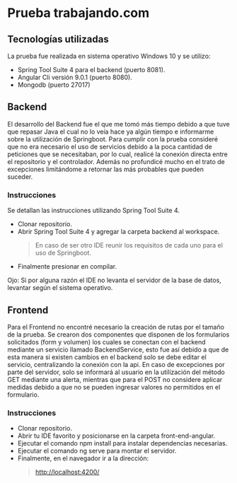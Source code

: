 # Prueba trabajando.com
## Tecnologías utilizadas
La prueba fue realizada en sistema operativo Windows 10 y se utilizo:
 - Spring Tool Suite 4 para el backend (puerto 8081).
 - Angular Cli versión 9.0.1 (puerto 8080).
 - Mongodb (puerto 27017)

## Backend
El desarrollo del Backend fue el que me tomó más tiempo debido a que tuve que repasar Java el cual no lo veía hace ya algún tiempo e informarme sobre la utilización de Springboot. Para cumplir con la prueba consideré que no era necesario el uso de servicios debido a la poca cantidad de peticiones que se necesitaban, por lo cual, realicé la conexión directa entre el repositorio y el controlador. Además no profundicé mucho en el trato de excepciones limitándome a retornar las más probables que pueden suceder. 
### Instrucciones
Se detallan las instrucciones utilizando Spring Tool Suite 4.
- Clonar repositorio.
- Abrir Spring Tool Suite 4 y agregar la carpeta backend al workspace.
	> En caso de ser otro IDE reunir los requisitos de cada uno para el uso de Springboot.
- Finalmente presionar en compilar.

Ojo: Si por alguna razón el IDE no levanta el servidor de la base de datos, levantar según el sistema operativo.
## Frontend
Para el Frontend no encontré necesario la creación de rutas por el tamaño de la prueba. Se crearon dos componentes que disponen de los formularios solicitados (form y volumen) los cuales se conectan con el backend mediante un servicio llamado BackendService, esto fue así debido a que de esta manera si existen cambios en el backend solo se debe editar el servicio, centralizando la conexión con la api.
En caso de excepciones por parte del servidor, solo se informará al usuario en la utilización del método GET mediante una alerta, mientras que para el POST no considere aplicar medidas debido a que no se pueden ingresar valores no permitidos en el formulario.


### Instrucciones


- Clonar repositorio.
- Abrir tu IDE favorito y posicionarse en la carpeta front-end-angular.
- Ejecutar el comando npm install para instalar dependencias necesarias.
- Ejecutar el comando ng serve para montar el servidor.
- Finalmente, en el navegador ir a la dirección:
	> [http://localhost:4200/](http://localhost:4200/)




